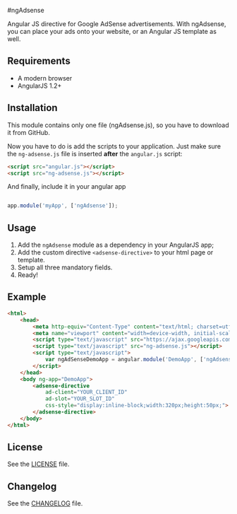 #ngAdsense

Angular JS directive for Google AdSense advertisements. With ngAdsense, you can place your ads onto your website, or an Angular JS template as well.

## Requirements

 - A modern browser
 - AngularJS 1.2+
 
## Installation

This module contains only one file (ngAdsense.js), so you have to download it from GitHub.

Now you have to do is add the scripts to your application. Just make sure the `ng-adsense.js` file is inserted **after** the `angular.js` script:

```html
<script src="angular.js"></script>
<script src="ng-adsense.js"></script>
```

And finally, include it in your angular app

```javascript

app.module('myApp', ['ngAdsense']);

```

## Usage

 1. Add the `ngAdsense` module as a dependency in your AngularJS app;
 2. Add the custom directive `<adsense-directive>` to your html page or template.
 3. Setup all three mandatory fields.
 4. Ready!

## Example

```html
<html>
	<head>
		<meta http-equiv="Content-Type" content="text/html; charset=utf-8">
		<meta name="viewport" content="width=device-width, initial-scale=1">
		<script type="text/javascript" src="https://ajax.googleapis.com/ajax/libs/angularjs/1.2.24/angular.min.js"></script>
		<script type="text/javascript" src="ng-adsense.js"></script>
		<script type="text/javascript">
			var ngAdSenseDemoApp = angular.module('DemoApp', ['ngAdsense']);
		</script>
	</head>
	<body ng-app="DemoApp">
		<adsense-directive 
			ad-client="YOUR_CLIENT_ID"
			ad-slot="YOUR_SLOT_ID" 
			css-style="display:inline-block;width:320px;height:50px;">
		</adsense-directive>
	</body>
</html>
```

## License

See the [LICENSE](https://github.com/szrnka-peter/ngAdsense/blob/master/LICENSE) file.

## Changelog

See the [CHANGELOG](https://github.com/szrnka-peter/ngAdsense/blob/master/CHANGELOG.md) file.

